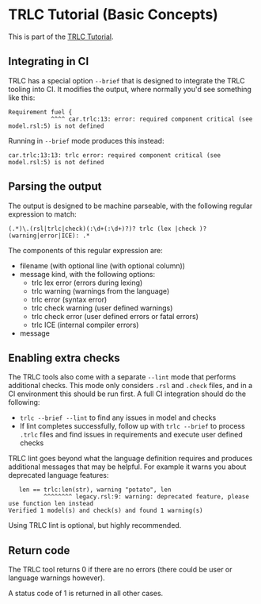 # TRLC Tutorial (Basic Concepts)

This is part of the [TRLC Tutorial](TUTORIAL.md).

## Integrating in CI

TRLC has a special option `--brief` that is designed to integrate the
TRLC tooling into CI. It modifies the output, where normally you'd see
something like this:

```
Requirement fuel {
            ^^^^ car.trlc:13: error: required component critical (see model.rsl:5) is not defined
```

Running in `--brief` mode produces this instead:

```
car.trlc:13:13: trlc error: required component critical (see model.rsl:5) is not defined
```

## Parsing the output

The output is designed to be machine parseable, with the following
regular expression to match:

```
(.*)\.(rsl|trlc|check)(:\d+(:\d+)?)? trlc (lex |check )?(warning|error|ICE): .*
```

The components of this regular expression are:

* filename (with optional line (with optional column))
* message kind, with the following options:
  * trlc lex error (errors during lexing)
  * trlc warning (warnings from the language)
  * trlc error (syntax error)
  * trlc check warning (user defined warnings)
  * trlc check error (user defined errors or fatal errors)
  * trlc ICE (internal compiler errors)
* message

## Enabling extra checks

The TRLC tools also come with a separate `--lint` mode that performs
additional checks. This mode only considers `.rsl` and `.check` files,
and in a CI environment this should be run first. A full CI
integration should do the following:

* `trlc --brief --lint` to find any issues in model and checks
* If lint completes successfully, follow up with `trlc --brief` to
  process `.trlc` files and find issues in requirements and execute
  user defined checks

TRLC lint goes beyond what the language definition requires and
produces additional messages that may be helpful. For example it warns
you about deprecated language features:

```
   len == trlc:len(str), warning "potato", len
          ^^^^^^^^ legacy.rsl:9: warning: deprecated feature, please use function len instead
Verified 1 model(s) and check(s) and found 1 warning(s)
```

Using TRLC lint is optional, but highly recommended.

## Return code

The TRLC tool returns 0 if there are no errors (there could be user or
language warnings however).

A status code of 1 is returned in all other cases.
